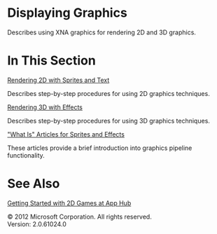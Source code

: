 ﻿

# Displaying Graphics

Describes using XNA graphics for rendering 2D and 3D graphics.

# In This Section

[Rendering 2D with Sprites and Text](2DGraphics_HowTo.md)

Describes step-by-step procedures for using 2D graphics techniques.

[Rendering 3D with Effects](3DGraphicsHowTo_Jump.md)

Describes step-by-step procedures for using 3D graphics techniques.

["What Is" Articles for Sprites and Effects](WhatIs_Jump.md)

These articles provide a brief introduction into graphics pipeline functionality.

# See Also

[Getting Started with 2D Games at App Hub](http://go.microsoft.com/fwlink/?LinkId=128880)  

© 2012 Microsoft Corporation. All rights reserved.  
Version: 2.0.61024.0
